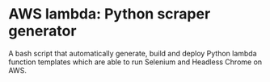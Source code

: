 # AWS lambda: Python scraper generator
A bash script that automatically generate, build and deploy Python lambda function templates which are able to run Selenium and Headless Chrome on AWS.
